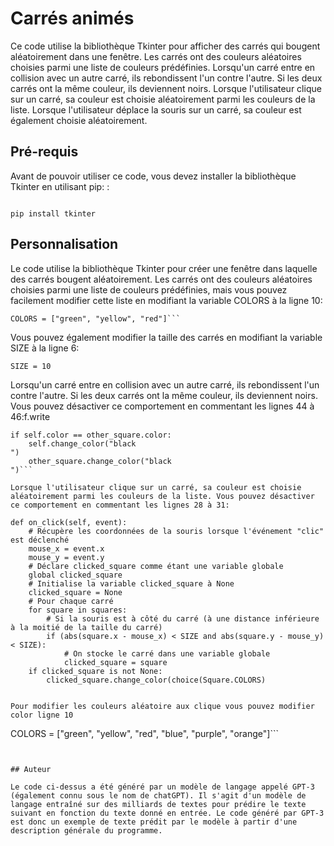 # Carrés animés


Ce code utilise la bibliothèque Tkinter pour afficher des carrés qui bougent aléatoirement dans une fenêtre. Les carrés ont des couleurs aléatoires choisies parmi une liste de couleurs prédéfinies. Lorsqu'un carré entre en collision avec un autre carré, ils rebondissent l'un contre l'autre. Si les deux carrés ont la même couleur, ils deviennent noirs. Lorsque l'utilisateur clique sur un carré, sa couleur est choisie aléatoirement parmi les couleurs de la liste. Lorsque l'utilisateur déplace la souris sur un carré, sa couleur est également choisie aléatoirement.
## Pré-requis
Avant de pouvoir utiliser ce code, vous devez installer la bibliothèque Tkinter en utilisant pip: :


```

pip install tkinter

```

## Personnalisation


Le code utilise la bibliothèque Tkinter pour créer une fenêtre dans laquelle des carrés bougent aléatoirement. Les carrés ont des couleurs aléatoires choisies parmi une liste de couleurs prédéfinies, mais vous pouvez facilement modifier cette liste en modifiant la variable COLORS à la ligne 10:
```
COLORS = ["green", "yellow", "red"]```
```
Vous pouvez également modifier la taille des carrés en modifiant la variable SIZE à la ligne 6:

```
SIZE = 10
```

Lorsqu'un carré entre en collision avec un autre carré, ils rebondissent l'un contre l'autre. Si les deux carrés ont la même couleur, ils deviennent noirs. Vous pouvez désactiver ce comportement en commentant les lignes 44 à 46:f.write
```
if self.color == other_square.color:
    self.change_color("black
")
    other_square.change_color("black
")```

Lorsque l'utilisateur clique sur un carré, sa couleur est choisie aléatoirement parmi les couleurs de la liste. Vous pouvez désactiver ce comportement en commentant les lignes 28 à 31:
```
    def on_click(self, event):
        # Récupère les coordonnées de la souris lorsque l'événement "clic" est déclenché
        mouse_x = event.x
        mouse_y = event.y
        # Déclare clicked_square comme étant une variable globale
        global clicked_square
        # Initialise la variable clicked_square à None
        clicked_square = None
        # Pour chaque carré
        for square in squares:
            # Si la souris est à côté du carré (à une distance inférieure à la moitié de la taille du carré)
            if (abs(square.x - mouse_x) < SIZE and abs(square.y - mouse_y) < SIZE):
                # On stocke le carré dans une variable globale
                clicked_square = square
        if clicked_square is not None:
            clicked_square.change_color(choice(Square.COLORS)
```

Pour modifier les couleurs aléatoire aux clique vous pouvez modifier color ligne 10

```

COLORS = ["green", "yellow", "red", "blue", "purple", "orange"]```
```


## Auteur

Le code ci-dessus a été généré par un modèle de langage appelé GPT-3 (également connu sous le nom de chatGPT). Il s'agit d'un modèle de langage entraîné sur des milliards de textes pour prédire le texte suivant en fonction du texte donné en entrée. Le code généré par GPT-3 est donc un exemple de texte prédit par le modèle à partir d'une description générale du programme.


